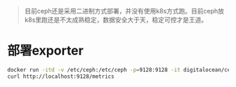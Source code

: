 > 目前ceph还是采用二进制方式部署，并没有使用k8s方式跑。目前ceph放k8s里跑还是不太成熟稳定，数据安全大于天，稳定可控才是王道。
# 部署exporter
```bash
docker run -itd -v /etc/ceph:/etc/ceph -p=9128:9128 -it digitalocean/ceph_exporter
curl http://localhost:9128/metrics
```
